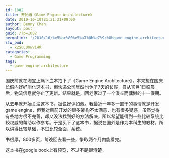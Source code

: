 ```yaml
---
id: 1082
title: 开始看《Game Engine Architecture》
date: 2010-10-19T21:21:21+08:00
author: Benny Chen
layout: post
guid: /?p=1082
permalink: '/2010/10/%e5%bc%80%e5%a7%8b%e7%9c%8bgame-engine-architecture/'
sfw_pwd:
  - k2SuC00wV14R
categories:
  - Game Programming
tags:
  - game engine architecture
---
```

国庆前就在淘宝上痛下血本拍下了《Game Engine Architecture》，本来想在国庆长假内好好消化这本书，但快递公司居然也休了7天的长假，自从10月1日临晨后，物流信息就停止了更新。结果就是，回老家过了一个漫长而慵懒的十一假期。

从去年就开始关注这本书，据说好评如潮。我最近一年多一直干的事情就是开发game engine，但我对目前开发的很多架构不太满意，也有很多疑惑，虽然觉得有些地方很不完善，却又没法找到好的方法解决，所以希望能得到一些比较系统比较权威的帮助以作参考。于是买下了这本书，据说在国外是作为本科生的教材，所以讲得比较基础，不过比较全面、系统。

书很厚，800多页，每晚回去看一些，争取两个月内能看完。

这本书在google book上有预览，不过不是很清楚。